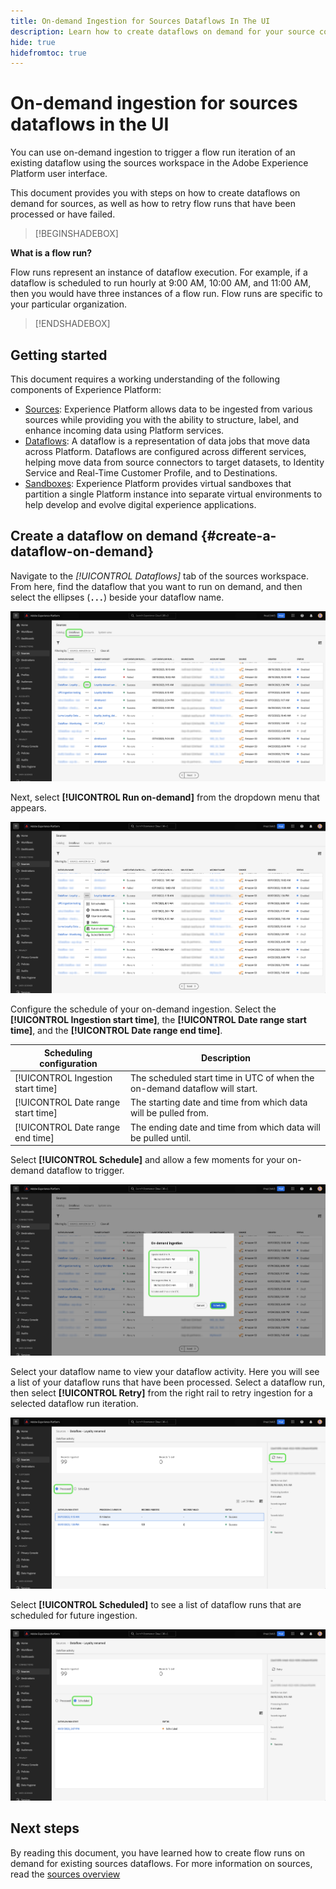 ```yaml
---
title: On-demand Ingestion for Sources Dataflows In The UI
description: Learn how to create dataflows on demand for your source connections using the Experience Platform user interface.
hide: true
hidefromtoc: true
---
```

# On-demand ingestion for sources dataflows in the UI

You can use on-demand ingestion to trigger a flow run iteration of an existing dataflow using the sources workspace in the Adobe Experience Platform user interface.

This document provides you with steps on how to create dataflows on demand for sources, as well as how to retry flow runs that have been processed or have failed.

>[!BEGINSHADEBOX]

**What is a flow run?**

Flow runs represent an instance of dataflow execution. For example, if a dataflow is scheduled to run hourly at 9:00 AM, 10:00 AM, and 11:00 AM, then you would have three instances of a flow run. Flow runs are specific to your particular organization.

>[!ENDSHADEBOX]

## Getting started

This document requires a working understanding of the following components of Experience Platform:

* [Sources](../../home.md): Experience Platform allows data to be ingested from various sources while providing you with the ability to structure, label, and enhance incoming data using Platform services.
* [Dataflows](../../../dataflows/home.md): A dataflow is a representation of data jobs that move data across Platform. Dataflows are configured across different services, helping move data from source connectors to target datasets, to Identity Service and Real-Time Customer Profile, and to Destinations.
* [Sandboxes](../../../sandboxes/home.md): Experience Platform provides virtual sandboxes that partition a single Platform instance into separate virtual environments to help develop and evolve digital experience applications.

## Create a dataflow on demand {#create-a-dataflow-on-demand}

Navigate to the *[!UICONTROL Dataflows]* tab of the sources workspace. From here, find the dataflow that you want to run on demand, and then select the ellipses (**`...`**) beside your dataflow name.

![A list of dataflows in the sources workspace.](../../images/tutorials/on-demand/select-dataflow.png)

Next, select **[!UICONTROL Run on-demand]** from the dropdown menu that appears.

![A dropdown menu with the Run on-demand option selected.](../../images/tutorials/on-demand/run-on-demand.png)

Configure the schedule of your on-demand ingestion. Select the **[!UICONTROL Ingestion start time]**, the **[!UICONTROL Date range start time]**, and the **[!UICONTROL Date range end time]**.

| Scheduling configuration | Description |
| --- | --- |
| [!UICONTROL Ingestion start time] | The scheduled start time in UTC of when the on-demand dataflow will start. |
| [!UICONTROL Date range start time] | The starting date and time from which data will be pulled from. |
| [!UICONTROL Date range end time] | The ending date and time from which data will be pulled until. |

Select **[!UICONTROL Schedule]** and allow a few moments for your on-demand dataflow to trigger.

![The scheduling configuration window for on-demand ingestion.](../../images/tutorials/on-demand/configure-schedule.png)

Select your dataflow name to view your dataflow activity. Here you will see a list of your dataflow runs that have been processed. Select a dataflow run, then select **[!UICONTROL Retry]** from the right rail to retry ingestion for a selected dataflow run iteration.

![A list of processed flow runs for a selected dataflow.](../../images/tutorials/on-demand/processed.png)

Select **[!UICONTROL Scheduled]** to see a list of dataflow runs that are scheduled for future ingestion.

![A list of scheduled flow runs for a selected dataflow.](../../images/tutorials/on-demand/scheduled.png)

## Next steps

By reading this document, you have learned how to create flow runs on demand for existing sources dataflows. For more information on sources, read the [sources overview](../../home.md)